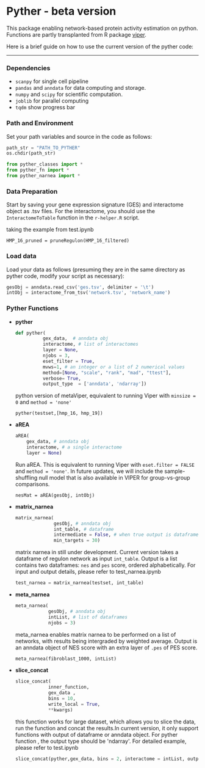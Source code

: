 # Pyther - beta version

This package enabling network-based protein activity estimation on python. Functions are partly transplanted from R package [viper](https://www.bioconductor.org/packages/release/bioc/html/viper.html
).

Here is a brief guide on how to use the current version of the pyther code:

---

### Dependencies

- `scanpy` for single cell pipeline
- `pandas` and `anndata` for data computing and storage. 
- `numpy` and `scipy`  for scientific computation.
- `joblib` for parallel computing
- `tqdm` show progress bar


### Path and Environment

Set your path variables and source in the code as follows:

```python
path_str = "PATH_TO_PYTHER"
os.chdir(path_str)

from pyther_classes import *
from pyther_fn import *
from pyther_narnea import *
```


### Data Preparation

Start by saving your gene expression signature (GES) and interactome object as .tsv files. For the interactome, you should use the `InteractomeToTable` function in the `r-helper.R` script.

taking the example from test.ipynb
```
HMP_16_pruned = pruneRegulon(HMP_16_filtered)

```


### Load data

Load your data as follows (presuming they are in the same directory as pyther code, modify your script as necessary):

```python
gesObj = anndata.read_csv('ges.tsv', delimiter = '\t')
intObj = interactome_from_tsv('network.tsv', 'network_name')

```

### Pyther Functions

-   **pyther**

    ```python
    def pyther(
              gex_data,  # anndata obj
              interactome, # list of interactomes
              layer = None,
              njobs = 3,
              eset_filter = True, 
              mvws=1, # an integer or a list of 2 numerical values
              method=[None, "scale", "rank", "mad", "ttest"], 
              verbose= True,
              output_type  = ['anndata', 'ndarray'])

    ```

    python version of metaViper, equivalent to running Viper with `minsize = 0` and `method = 'none'`

    ```
    pyther(testset,[hmp_16, hmp_19])
    ```

- **aREA**
  
    ```python
    aREA(
        gex_data, # anndata obj
        interactome, # a single interactome
        layer = None)
    
    ```
  
    Run aREA. This is equivalent to running Viper with `eset.filter = FALSE` and `method = 'none'`. In future updates, we will include the sample-shuffling null model that is also available in VIPER for group-vs-group comparisons.

    ```
    nesMat = aREA(gesObj, intObj)

    ```

- **matrix_narnea**
  
  ```python
  matrix_narnea(
                gesObj, # anndata obj
                int_table, # dataframe
                intermediate = False, # when true output is dataframe
                min_targets = 30)
  
  ```

  matrix narnea in still under development. Current version takes a dataframe of regulon network as input `int_table`. Output is a list contains two dataframes: `nes` and `pes` score,  ordered alphabetically. For input and output details, please refer to test_narnea.ipynb

  ```python
  test_narnea = matrix_narnea(testset, int_table)
  ```

- **meta_narnea**
  
    ```python
    meta_narnea(
                gesObj, # anndata obj
                intList, # list of dataframes
                njobs = 3)
    
    ```

  meta_narnea enables matrix narnea to be performed on a list of networks, with results being intergraded by weighted average. Output is an anndata object of NES score with an extra layer of `.pes` of PES score.

  ```python
  meta_narnea(fibroblast_1000, intList)
  
  ```


- **slice_concat**
  
  ```python
  slice_concat(
              inner_function, 
              gex_data ,
              bins = 10, 
              write_local = True, 
              **kwargs)
  ```

  this function works for large dataset, which allows you to slice the data, run the function and concat the results.In current version, it only support functions with output of dataframe or anndata object. For pyther function , the output type should be 'ndarray'. For detailed example, please refer to test.ipynb

  ```python
  slice_concat(pyther,gex_data, bins = 2, interactome = intList, output_type = 'ndarray',verbose = False)
  ```